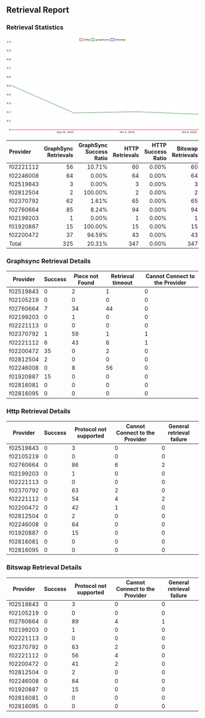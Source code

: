 ## Retrieval Report
### Retrieval Statistics
<img src="https://raw.githubusercontent.com/data-preservation-programs/filplus-checker-assets/main/filecoin-project/filecoin-plus-large-datasets/issues/2184/1696928986408.png"/>

| Provider  | GraphSync Retrievals | GraphSync Success Ratio | HTTP Retrievals | HTTP Success Ratio | Bitswap Retrievals | Bitswap Success Ratio |
| :-------- | -------------------: | ----------------------: | --------------: | -----------------: | -----------------: | --------------------: |
| f02221112 |                   56 |                  10.71% |              60 |              0.00% |                 60 |                 0.00% |
| f02246008 |                   64 |                   0.00% |              64 |              0.00% |                 64 |                 0.00% |
| f02519843 |                    3 |                   0.00% |               3 |              0.00% |                  3 |                 0.00% |
| f02812504 |                    2 |                 100.00% |               2 |              0.00% |                  2 |                 0.00% |
| f02370792 |                   62 |                   1.61% |              65 |              0.00% |                 65 |                 0.00% |
| f02760664 |                   85 |                   8.24% |              94 |              0.00% |                 94 |                 0.00% |
| f02199203 |                    1 |                   0.00% |               1 |              0.00% |                  1 |                 0.00% |
| f01920887 |                   15 |                 100.00% |              15 |              0.00% |                 15 |                 0.00% |
| f02200472 |                   37 |                  94.59% |              43 |              0.00% |                 43 |                 0.00% |
| Total     |                  325 |                  20.31% |             347 |              0.00% |                347 |                 0.00% |

### Graphsync Retrieval Details
| Provider  | Success | Piece not Found | Retrieval timeout | Cannot Connect to the Provider |
| --------- | ------- | --------------- | ----------------- | ------------------------------ |
| f02519843 | 0       | 2               | 1                 | 0                              |
| f02105219 | 0       | 0               | 0                 | 0                              |
| f02760664 | 7       | 34              | 44                | 0                              |
| f02199203 | 0       | 1               | 0                 | 0                              |
| f02221113 | 0       | 0               | 0                 | 0                              |
| f02370792 | 1       | 59              | 1                 | 1                              |
| f02221112 | 6       | 43              | 6                 | 1                              |
| f02200472 | 35      | 0               | 2                 | 0                              |
| f02812504 | 2       | 0               | 0                 | 0                              |
| f02246008 | 0       | 8               | 56                | 0                              |
| f01920887 | 15      | 0               | 0                 | 0                              |
| f02816081 | 0       | 0               | 0                 | 0                              |
| f02816095 | 0       | 0               | 0                 | 0                              |

### Http Retrieval Details
| Provider  | Success | Protocol not supported | Cannot Connect to the Provider | General retrieval failure |
| --------- | ------- | ---------------------- | ------------------------------ | ------------------------- |
| f02519843 | 0       | 3                      | 0                              | 0                         |
| f02105219 | 0       | 0                      | 0                              | 0                         |
| f02760664 | 0       | 86                     | 6                              | 2                         |
| f02199203 | 0       | 1                      | 0                              | 0                         |
| f02221113 | 0       | 0                      | 0                              | 0                         |
| f02370792 | 0       | 63                     | 2                              | 0                         |
| f02221112 | 0       | 54                     | 4                              | 2                         |
| f02200472 | 0       | 42                     | 1                              | 0                         |
| f02812504 | 0       | 2                      | 0                              | 0                         |
| f02246008 | 0       | 64                     | 0                              | 0                         |
| f01920887 | 0       | 15                     | 0                              | 0                         |
| f02816081 | 0       | 0                      | 0                              | 0                         |
| f02816095 | 0       | 0                      | 0                              | 0                         |

### Bitswap Retrieval Details
| Provider  | Success | Protocol not supported | Cannot Connect to the Provider | General retrieval failure |
| --------- | ------- | ---------------------- | ------------------------------ | ------------------------- |
| f02519843 | 0       | 3                      | 0                              | 0                         |
| f02105219 | 0       | 0                      | 0                              | 0                         |
| f02760664 | 0       | 89                     | 4                              | 1                         |
| f02199203 | 0       | 1                      | 0                              | 0                         |
| f02221113 | 0       | 0                      | 0                              | 0                         |
| f02370792 | 0       | 63                     | 2                              | 0                         |
| f02221112 | 0       | 56                     | 4                              | 0                         |
| f02200472 | 0       | 41                     | 2                              | 0                         |
| f02812504 | 0       | 2                      | 0                              | 0                         |
| f02246008 | 0       | 64                     | 0                              | 0                         |
| f01920887 | 0       | 15                     | 0                              | 0                         |
| f02816081 | 0       | 0                      | 0                              | 0                         |
| f02816095 | 0       | 0                      | 0                              | 0                         |
